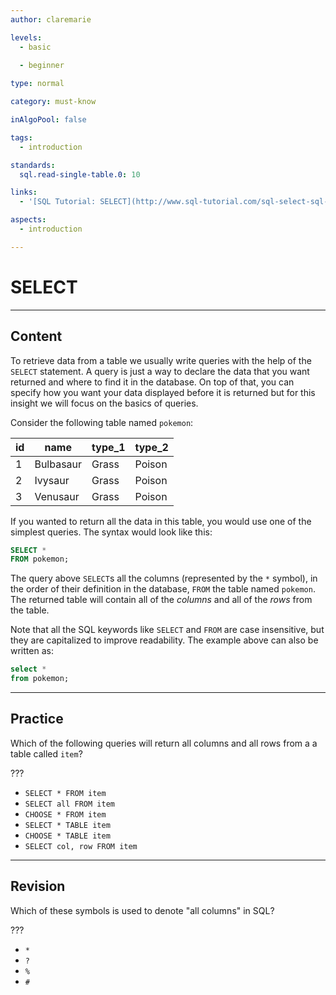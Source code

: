 ```yaml
---
author: claremarie

levels:
  - basic
  
  - beginner

type: normal

category: must-know

inAlgoPool: false

tags:
  - introduction

standards:
  sql.read-single-table.0: 10

links:
  - '[SQL Tutorial: SELECT](http://www.sql-tutorial.com/sql-select-sql-tutorial/){website}'

aspects:
  - introduction

---
```


# SELECT

---
## Content

To retrieve data from a table we usually write queries with the help of the `SELECT` statement. A query is just a way to declare the data that you want returned and where to find it in the database. On top of that, you can specify how you want your data displayed before it is returned but for this insight we will focus on the basics of queries.
 
Consider the following table named `pokemon`:

| id | name      | type_1 | type_2 |
|----|-----------|--------|--------|
| 1  | Bulbasaur | Grass  | Poison |
| 2  | Ivysaur   | Grass  | Poison |
| 3  | Venusaur  | Grass  | Poison |

If you wanted to return all the data in this table, you would use one of the simplest queries. The syntax would look like this:
```sql
SELECT *
FROM pokemon;
```

The query above `SELECT`s all the columns (represented by the `*` symbol), in the order of their definition in the database, `FROM` the table named `pokemon`. The returned table will contain all of the *columns* and all of the *rows* from the table.

Note that all the SQL keywords like `SELECT` and `FROM` are case insensitive, but they are capitalized to improve readability. The example above can also be written as:

```sql
select *
from pokemon;
```


---
## Practice

Which of the following queries will return all columns and all rows from a a table called `item`?

???

* `SELECT * FROM item`
* `SELECT all FROM item`
* `CHOOSE * FROM item`
* `SELECT * TABLE item`
* `CHOOSE * TABLE item`
* `SELECT col, row FROM item`

---
## Revision

Which of these symbols is used to denote "all columns" in SQL?

???

* `*`
* `?`
* `%`
* `#`
